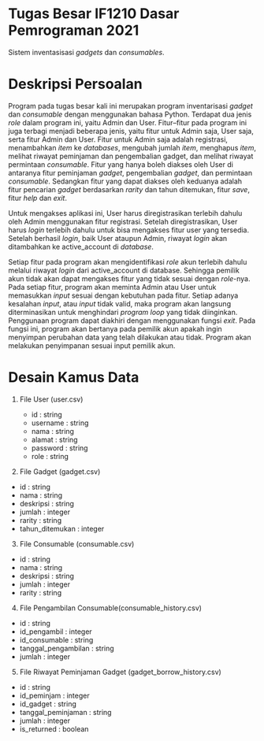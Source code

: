 # Tugas Besar IF1210 Dasar Pemrograman 2021
Sistem inventasisasi _gadgets_ dan _consumables_.

# Deskripsi Persoalan
Program pada tugas besar kali ini merupakan program inventarisasi _gadget_ dan _consumable_ dengan menggunakan bahasa Python. Terdapat dua jenis _role_ dalam program ini, yaitu Admin dan User. Fitur–fitur pada program ini juga terbagi menjadi beberapa jenis, yaitu fitur untuk Admin saja, User saja, serta fitur Admin dan User. Fitur untuk Admin saja adalah registrasi, menambahkan _item_ ke _databases_, mengubah jumlah _item_, menghapus _item_, melihat riwayat peminjaman dan pengembalian gadget, dan melihat riwayat permintaan _consumable_. Fitur yang hanya boleh diakses oleh User di antaranya fitur peminjaman _gadget_, pengembalian _gadget_, dan permintaan _consumable_. Sedangkan fitur yang dapat diakses oleh keduanya adalah fitur pencarian _gadget_ berdasarkan _rarity_ dan tahun ditemukan, fitur _save_, fitur _help_ dan _exit_.


Untuk mengakses aplikasi ini, User harus diregistrasikan terlebih dahulu oleh Admin menggunakan fitur registrasi. Setelah diregistrasikan, User harus _login_ terlebih 
dahulu untuk bisa mengakses fitur user yang tersedia. Setelah berhasil _login_, baik User ataupun Admin, riwayat _login_ akan ditambahkan ke active_account di _database_.


Setiap fitur pada program akan mengidentifikasi _role_ akun terlebih dahulu melalui riwayat _login_ dari active_account di database. Sehingga pemilik akun tidak akan dapat mengakses fitur yang tidak sesuai dengan _role_-nya. Pada setiap fitur, program akan meminta Admin atau User untuk memasukkan _input_ sesuai dengan kebutuhan pada fitur. Setiap adanya kesalahan _input_, atau _input_ tidak valid, maka program akan langsung diterminasikan untuk menghindari _program loop_ yang tidak diinginkan. Penggunaan program dapat diakhiri dengan menggunakan fungsi _exit_. Pada fungsi ini, program akan bertanya pada pemilik akun apakah ingin menyimpan perubahan data yang telah dilakukan atau tidak. Program akan melakukan penyimpanan sesuai input pemilik akun.


# Desain Kamus Data
1. File User (user.csv)
    - id       : string
    - username : string
    - nama     : string
    - alamat   : string
    - password : string
    - role     : string
 
2. File Gadget (gadget.csv)
- id              : string
- nama            : string
- deskripsi       : string
- jumlah          : integer
- rarity          : string
- tahun_ditemukan : integer

3. File Consumable (consumable.csv)
- id        : string
- nama      : string
- deskripsi : string
- jumlah    : integer
- rarity    : string

4. File Pengambilan Consumable(consumable_history.csv)
- id                  : string
- id_pengambil        : integer
- id_consumable       : string
- tanggal_pengambilan : string
- jumlah              : integer

5. File Riwayat Peminjaman Gadget (gadget_borrow_history.csv)
- id                 : string
- id_peminjam        : integer
- id_gadget          : string
- tanggal_peminjaman : string
- jumlah             : integer
- is_returned        : boolean
